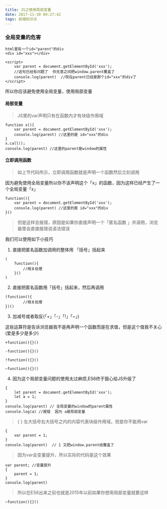 ```yaml
---
title: JS之使用局部变量
date: 2017-11-30 09:27:42
tags: 前端知识点
---
```


### 全局变量的危害

```
html里有一个id="parent"的div
<div id="xxx"></div>

<script>
    var parent = document.getElementById('xxx');
    //这句已经有问题了  你无意之间把window.parent覆盖了
    console.log(parent)  //现在parent已经是那个id="xxx"的div了
</script>
```

所以你应该避免使用全局变量，使用局部变量

#### 局部变量

> JS里的var声明只有在函数内才有块级作用域

```
function x(){
    var parent = document.getElementById('xxx');
    console.log(parent) //这里的是 id="xxx"的div
}
x.call();
console.log(parent) //这里的parent是window的属性
```

#### 立即调用函数

> 如上节代码所示，立即调用函数就是声明一个函数然后立刻调用

因为避免使用全局变量所以你不该声明这个「x」的函数，因为这样已经产生了一个全局变量「x」

```
function(){
    var parent = document.getElementById('xxx');
    console.log(parent) //这里的是 id="xxx"的div
}()
```

> 但是这样会报错，原因是如果你直接声明一个「匿名函数 」并调用，浏览器里会直接报错说语法错误

我们可以使用如下小技巧

1. 直接把匿名函数加调用的整体用 「括号」括起来
```
(
    function(){
        //相关处理
    }()
)
```

2. 直接把匿名函数用「括号」括起来，然后再调用
```
(function(){
        //相关处理    
})()
```

3. 加减号或者取反(「+」「-」「!」「~」)

这些运算符是告诉浏览器我不是再声明一个函数而是在求值，但是这个值我不关心(爱是多少是多少)

```
+function(){}()

-function(){}()

!function(){}()

~function(){}()
```

4. 因为这个局部变量问题的使用太过麻烦,ES6终于狠心给JS升级了

```
{
    let parent = document.getElementById('xxx');
    let a = 1;
}
console.log(parent) // 全局变量的window的parent属性
console.log(a) //报错  因为 a是局部变量
```

> { } 左大括号右大括号之内的内容代表块级作用域，但是你不能用var

```
{
    var parent = 1;
}
console.log(parent)  // 1 又把window.parent给覆盖了
```

> 因为var会变量提升，所以实际的代码是这个效果

```
var parent; //变量提升
{
    parent = 1;
}
console.log(parent)
```

> 所以在ES6出来之前也就是2015年以前如果你想用局部变量就要这样

```
~function(){}()
```


